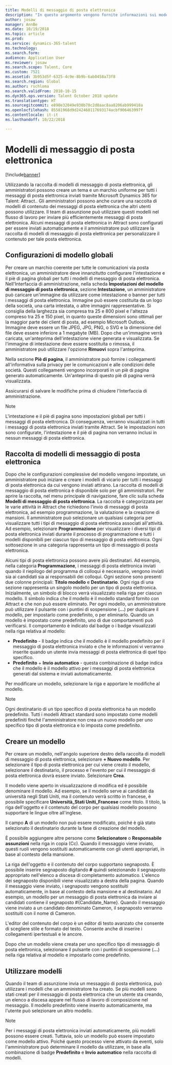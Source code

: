 ```yaml
---
title: Modelli di messaggio di posta elettronica
description: "In questo argomento vengono fornite informazioni sui modelli di messaggio di posta elettronica che è possibile creare e utilizzare in Microsoft Dynamics 365 for Talent - Attract."
author: josaw
manager: AnnBe
ms.date: 10/19/2018
ms.topic: article
ms.prod: 
ms.service: dynamics-365-talent
ms.technology: 
ms.search.form: 
audience: Application User
ms.reviewer: josaw
ms.search.scope: Talent, Core
ms.custom: 7521
ms.assetid: 3b953d5f-6325-4c9e-8b9b-6ab0458a73f8
ms.search.region: Global
ms.author: rschloma
ms.search.validFrom: 2018-10-15
ms.dyn365.ops.version: Talent October 2018 update
ms.translationtype: HT
ms.sourcegitcommit: e890e32049e930b70c2d0aac8aa8206ab999418a
ms.openlocfilehash: 85581968d9d242460117693174acbf906463997f
ms.contentlocale: it-it
ms.lasthandoff: 10/22/2018

---
```


# <a name="email-templates"></a>Modelli di messaggio di posta elettronica
[!include[banner](../includes/banner.md)]

Utilizzando la raccolta di modelli di messaggio di posta elettronica, gli amministratori possono creare un tema e un marchio uniforme per tutti i messaggi di posta elettronica inviati tramite Microsoft Dynamics 365 for Talent: Attract.. Gli amministratori possono anche curare una raccolta di modelli di contenuto dei messaggi di posta elettronica che altri utenti possono utilizzare. Il team di assunzione può utilizzare questi modelli nel flusso di lavoro per inviare più efficientemente messaggi di posta elettronica. Alcuni messaggi di posta elettronica in Attract sono configurati per essere inviati automaticamente e il amministratore può utilizzare la raccolta di modelli di messaggio di posta elettronica per personalizzare il contenuto per tale posta elettronica.

## <a name="global-template-configurations"></a>Configurazioni di modello globali

Per creare un marchio coerente per tutte le comunicazioni via posta elettronica, un amministratore deve innanzitutto configurare l'intestazione e il piè di pagina globali per tutti i modelli di messaggio di posta elettronica. Nell'Interfaccia di amministrazione, nella scheda **Impostazioni del modello di messaggio di posta elettronica**, sezione **Intestazione**, un amministratore può caricare un'immagine da utilizzare come intestazione o banner per tutti i messaggi di posta elettronica. Immagine può essere costituita da un logo della società, una carta intestata, o altre immagini rappresentative. Si consiglia della larghezza sia compresa tra 25 e 800 pixel e l'altezza compreso tra 25 e 150 pixel, in quanto queste dimensioni sono ottimali per la maggior parte dei client di posta, ad esempio Microsoft Outlook. Immagine deve essere un file JPEG, JPG, PNG, o SVG e la dimensione del file deve essere inferiore a 1 megabyte (MB). Dopo che un'immagine verrà caricata, un'anteprima dell'intestazione viene generata e visualizzata. Se l'immagine di intestazione deve essere sostituita o rimossa, il amministratore può utilizzare l'opzione **Rimuovi** sopra l'anteprima.

Nella sezione **Piè di pagina**, il amministratore può fornire i collegamenti all'informativa sulla privacy per le comunicazioni e alle condizioni delle società. Questi collegamenti vengono incorporati in un piè di pagina generato automaticamente. Un'anteprima di questo piè di pagina verrà visualizzata.

Assicurarsi di salvare le modifiche prima di chiudere l'Interfaccia di amministrazione.

> [!NOTE] 
> L'intestazione e il piè di pagina sono impostazioni globali per tutti i messaggi di posta elettronica. Di conseguenza, verranno visualizzati in tutti i messaggi di posta elettronica inviati tramite Attract. Se le impostazioni non sono configurate, l'intestazione e il piè di pagina non verranno inclusi in nessun messaggi di posta elettronica.

## <a name="email-template-library"></a>Raccolta di modelli di messaggio di posta elettronica 

Dopo che le configurazioni complessive del modello vengono impostate, un amministratore può iniziare e creare i modelli di vicario per tutti i messaggi di posta elettronica da cui vengono inviati attirano. La raccolta di modelli di messaggio di posta elettronica è disponibile solo per gli amministratori. Per aprire la raccolta, nel menu principale di navigazione, fare clic sulla scheda **Modelli di messaggio di posta elettronica**. La raccolta è categorizzata per le varie attività in Attract che richiedono l'invio di messaggi di posta elettronica, ad esempio programmazione, la valutazione e la creazione di mansioni. Il amministratore può selezionare un qualsiasi categoria per visualizzare tutti i tipi di messaggio di posta elettronica associati all'attività. Ad esempio, selezionare **Programmazione** per visualizzare i diversi tipi di posta elettronica inviati durante il processo di programmazione e tutti i modelli disponibili per ciascun tipo di messaggio di posta elettronica. Ogni sottosezione in una categoria rappresenta un tipo di messaggio di posta elettronica.

Alcuni tipi di posta elettronica possono avere più destinatari. Ad esempio, nella categoria **Programmazione**, i messaggi di posta elettronica inviati quando il riepilogo del programma di colloqui è necessario, vengono inviati sia ai candidati sia ai responsabili dei colloqui. Ogni sezione sono presenti due colonne principali: **Titolo modello** e **Destinatario**. Ogni riga di una sezione rappresenta un singolo modello per un tipo di posta elettronica. Inizialmente, un simbolo di blocco verrà visualizzato nella riga per ciascun modello. Il simbolo indica che il modello è il modello standard fornito con Attract e che non può essere eliminato. Per ogni modello, un amministratore può utilizzare il pulsante con i puntini di sospensione  (**...**) per duplicare il modello, per impostarlo come predefinito, o per eliminarlo. Quando un modello è impostato come predefinito, uno di due comportamenti può verificarsi. Il comportamento è indicato dal badge o i badge visualizzati nella riga relativa al modello:

- **Predefinito** - Il badge indica che il modello è il modello predefinito per il messaggio di posta elettronica inviato e che le informazioni vi verranno inserite quando un utente invia messaggi di posta elettronica di quel tipo specifico.
- **Predefinito** + **Invio automatico** - questa combinazione di badge indica che il modello è il modello attivo per i messaggi di posta elettronica generati dal sistema e inviati automaticamente.

Per modificare un modello, selezionare la riga e apportare le modifiche al modello.

> [!NOTE]
> Ogni destinatario di un tipo specifico di posta elettronica ha un modello predefinito. Tutti i modelli Attract standard sono impostato come modelli predefiniti finché l'amministratore non crea un nuovo modello per uno specifico tipo di posta elettronica e lo imposta come predefinito.

## <a name="create-a-template"></a>Creare un modello

Per creare un modello, nell'angolo superiore destro della raccolta di modelli di messaggio di posta elettronica, selezionare **+ Nuovo modello**. Per selezionare il tipo di posta elettronica per cui viene creato il modello, selezionare il destinatario, il processo e l'evento per cui il messaggio di posta elettronica dovrà essere inviato. Selezionare **Crea**.

Il modello viene aperto in visualizzazione di modifica ed è possibile denominare il modello. Ad esempio, se il modello serve ai candidati da università negli Stati Uniti, ma il contenuto verrà scritto in francese, è possibile specificare **Università\_Stati Uniti\_Francese** come titolo. Il titolo, la riga dell'oggetto e il contenuto del corpo per qualsiasi modello possono supportare le lingue oltre all'inglese.

Il campo **A** di un modello non può essere modificato, poiché è già stato selezionato il destinatario durante la fase di creazione del modello.

È possibile aggiungere altre persone come **Selezionatore** o **Responsabile assunzioni** nella riga in copia (Cc). Quando il messaggio viene inviato, questi ruoli vengono sostituiti automaticamente con gli utenti appropriati, in base al contesto della mansione.

La riga dell'oggetto e il contenuto del corpo supportano segnaposto. È possibile inserire segnaposto digitando **\#** quindi selezionando il segnaposto appropriato nell'elenco a discesa di completamento automatico. L'elenco dei segnaposto disponibili viene visualizzato a destra della pagina. Quando il messaggio viene inviato, i segnaposto vengono sostituiti automaticamente, in base al contesto della mansione e al destinatario. Ad esempio, un modello per un messaggio di posta elettronica da inviare ai candidati contiene il segnaposto \#{Candidate\_Name}. Quando il messaggio viene inviato a un candidato denominato Cameron, il segnaposto verranno sostituiti con il nome di Cameron.

L'editor del contenuto del corpo è un editor di testo avanzato che consente di scegliere stile e formato del testo. Consente anche di inserire i collegamenti ipertestuali e le ancore.

Dopo che un modello viene creata per uno specifico tipo di messaggio di posta elettronica, selezionare il pulsante con i puntini di sospensione (**...**) nella riga relativa al modello e impostarlo come predefinito.

## <a name="consume-templates"></a>Utilizzare modelli

Quando il team di assunzione invia un messaggio di posta elettronica, può utilizzare i modelli che un amministratore ha creato. Se più modelli sono stati creati per il messaggio di posta elettronica che un utente sta creando, un elenco a discesa appare nel flusso di lavoro di composizione nel messaggio. Il modello predefinito viene inserito automaticamente, ma l'utente può selezionare un altro modello.

> [!NOTE] 
> Per i messaggi di posta elettronica inviati automaticamente, più modelli possono essere creati. Tuttavia, solo un modello può essere impostato come modello attivo. Poiché questo processo viene attivato da eventi, solo l'amministratore può determinare il modello da utilizzare, in base alla combinazione di badge **Predefinito** e **Invio automatico** nella raccolta di modelli.

